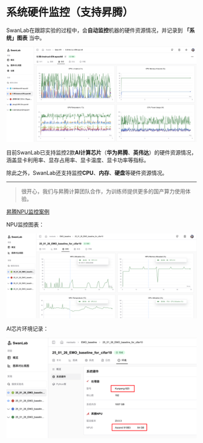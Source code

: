 # 系统硬件监控（支持昇腾）

SwanLab在跟踪实验的过程中，会**自动监控**机器的硬件资源情况，并记录到 **「系统」图表** 当中。

![](./system-monitor/head.png)

目前SwanLab已支持监控2款**AI计算芯片**（**华为昇腾**、**英伟达**）的硬件资源情况，涵盖显卡利用率、显存占用率、显卡温度、显卡功率等指标。

除此之外，SwanLab还支持监控**CPU**、**内存**、**硬盘**等硬件资源情况。

---

> 很开心，我们与昇腾计算团队合作，为训练师提供更多的国产算力使用体验。

[昇腾NPU监控案例](https://swanlab.cn/@nexisato/EMO_baseline/runs/lg1ky9or15htzkek3vv2h/system)

NPU监控图表：

![](./system-monitor/system.png)

AI芯片环境记录：

![](./system-monitor/env.png)